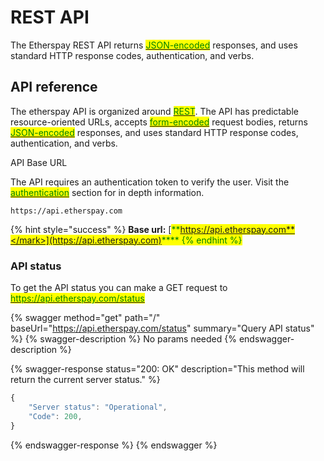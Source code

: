 # REST API

The Etherspay REST API returns [<mark style="color:green;">JSON-encoded</mark>](http://www.json.org) responses, and uses standard HTTP response codes, authentication, and verbs.

## API reference



The etherspay API is organized around [<mark style="color:green;">REST</mark>](http://en.wikipedia.org/wiki/Representational\_State\_Transfer). The API has predictable resource-oriented URLs, accepts [<mark style="color:green;">form-encoded</mark>](https://en.wikipedia.org/wiki/POST\_\(HTTP\)#Use\_for\_submitting\_web\_forms) request bodies, returns [<mark style="color:green;">JSON-encoded</mark>](http://www.json.org) responses, and uses standard HTTP response codes, authentication, and verbs.

API Base URL

The API requires an authentication token to verify the user. Visit the [<mark style="color:green;">authentication</mark>](authentication-1.md) section for in depth information.

```
https://api.etherspay.com
```

{% hint style="success" %}
**Base url:** [<mark style="color:green;">**https://api.etherspay.com**</mark>](https://api.etherspay.com)<mark style="color:green;">****</mark>
{% endhint %}



### API status

To get the API status you can make a GET request to [<mark style="color:green;">https://api.etherspay.com/status</mark>](https://api.etherspay.com/status)<mark style="color:green;"></mark>

{% swagger method="get" path="/" baseUrl="https://api.etherspay.com/status" summary="Query API status" %}
{% swagger-description %}
No params needed
{% endswagger-description %}

{% swagger-response status="200: OK" description="This method will return the current server status." %}
```javascript
{
    "Server status": "Operational",
    "Code": 200,
}
```
{% endswagger-response %}
{% endswagger %}
